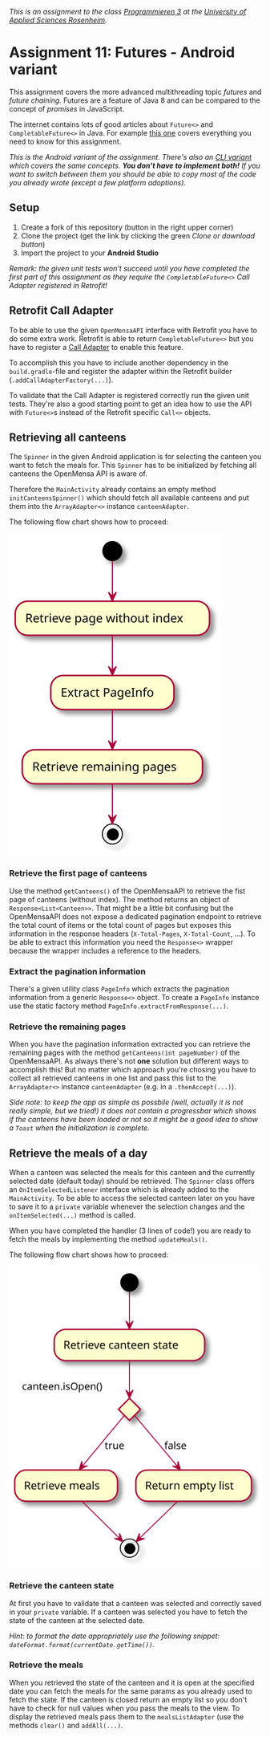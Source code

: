 _This is an assignment to the class [Programmieren 3](https://hsro-inf-prg3.github.io) at the [University of Applied Sciences Rosenheim](http://www.fh-rosenheim.de)._

# Assignment 11: Futures - Android variant

This assignment covers the more advanced multithreading topic _futures_ and _future chaining_.
Futures are a feature of Java 8 and can be compared to the concept of _promises_ in JavaScript.

The internet contains lots of good articles about `Future<>` and `CompletableFuture<>` in Java.
For example [this one](http://www.deadcoderising.com/java8-writing-asynchronous-code-with-completablefuture/) covers everything you need to know for this assignment.

_This is the Android variant of the assignment. There's also an [CLI variant](https://github.com/hsro-inf-prg3/11-futures-cli) which covers the same concepts. **You don't have to implement both!** If you want to switch between them you should be able to copy most of the code you already wrote (except a few platform adoptions)._

## Setup

1. Create a fork of this repository (button in the right upper corner)
1. Clone the project (get the link by clicking the green _Clone or download button_)
1. Import the project to your **Android Studio**

_Remark: the given unit tests won't succeed until you have completed the first part of this assignment as they require the `CompletableFuture<>` Call Adapter registered in Retrofit!_

## Retrofit Call Adapter

To be able to use the given `OpenMensaAPI` interface with Retrofit you have to do some extra work.
Retrofit is able to return `CompletableFuture<>` but you have to register a [Call Adapter](https://github.com/square/retrofit/wiki/Call-Adapters) to enable this feature.

To accomplish this you have to include another dependency in the `build.gradle`-file and register the adapter within the Retrofit builder (`.addCallAdapterFactory(...)`).

To validate that the Call Adapter is registered correctly run the given unit tests.
They're also a good starting point to get an idea how to use the API with `Future<>`s instead of the Retrofit specific `Call<>` objects.

## Retrieving all canteens

The `Spinner` in the given Android application is for selecting the canteen you want to fetch the meals for.
This `Spinner` has to be initialized by fetching all canteens the OpenMensa API is aware of.

Therefore the `MainActivity` already contains an empty method `initCanteensSpinner()` which should fetch all available canteens and put them into the `ArrayAdapter<>` instance `canteenAdapter`.

The following flow chart shows how to proceed:

![Canteen retrieval](./assets/images/CanteenRetrievalFlow.svg)

### Retrieve the first page of canteens

Use the method `getCanteens()` of the OpenMensaAPI to retrieve the fist page of canteens (without index).
The method returns an object of `Response<List<Canteen>>`.
That might be a little bit confusing but the OpenMensaAPI does not expose a dedicated pagination endpoint to retrieve the total count of items or the total count of pages but exposes this information in the response headers (`X-Total-Pages`, `X-Total-Count`, ...).
To be able to extract this information you need the `Response<>` wrapper because the wrapper includes a reference to the headers.

### Extract the pagination information

There's a given utility class `PageInfo` which extracts the pagination information from a generic `Response<>` object. To create a `PageInfo` instance use the static factory method `PageInfo.extractFromResponse(...)`.

### Retrieve the remaining pages

When you have the pagination information extracted you can retrieve the remaining pages with the method `getCanteens(int pageNumber)` of the OpenMensaAPI.
As always there's not **one** solution but different ways to accomplish this!
But no matter which approach you're chosing you have to collect all retrieved canteens in one list and pass this list to the `ArrayAdapter<>` instance `canteenAdapter` (e.g. in a `.thenAccept(...)`).

_Side note: to keep the app as simple as possbile (well, actually it is not really simple, but we tried!) it does not contain a progressbar which shows if the canteens have been loaded or not so it might be a good idea to show a `Toast` when the initialization is complete._

## Retrieve the meals of a day

When a canteen was selected the meals for this canteen and the currently selected date (default today) should be retrieved.
The `Spinner` class offers an `OnItemSelectedListener` interface which is already added to the `MainActivity`.
To be able to access the selected canteen later on you have to save it to a `private` variable whenever the selection changes and the `onItemSelected(...)` method is called.

When you have completed the handler (3 lines of code!) you are ready to fetch the meals by implementing the method `updateMeals()`.

The following flow chart shows how to proceed:

![Meals retrieval](./assets/images/MealsRetrievalFlow.svg)

### Retrieve the canteen state

At first you have to validate that a canteen was selected and correctly saved in your `private` variable.
If a canteen was selected you have to fetch the state of the canteen at the selected date.

_Hint: to format the date appropriately use the following snippet: `dateFormat.format(currentDate.getTime())`._

### Retrieve the meals

When you retrieved the state of the canteen and it is open at the specified date you can fetch the meals for the same params as you already used to fetch the state.
If the canteen is closed return an empty list so you don't have to check for null values when you pass the meals to the view.
To display the retrieved meals pass them to the `mealsListAdapter` (use the methods `clear()` and `addAll(...)`.